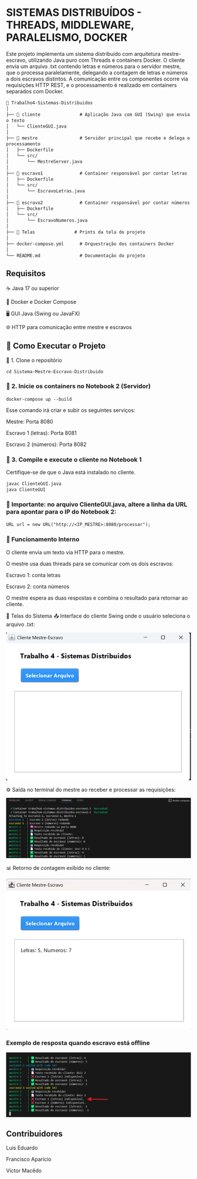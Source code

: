 # SISTEMAS DISTRIBUÍDOS - THREADS, MIDDLEWARE, PARALELISMO, DOCKER
Este projeto implementa um sistema distribuído com arquitetura mestre-escravo, utilizando Java puro com Threads e containers Docker. O cliente envia um arquivo .txt contendo letras e números para o servidor mestre, que o processa paralelamente, delegando a contagem de letras e números a dois escravos distintos. A comunicação entre os componentes ocorre via requisições HTTP REST, e o processamento é realizado em containers separados com Docker.

```
📁 Trabalho4-Sistemas-Distribuidos
│
├── 📁 cliente               # Aplicação Java com GUI (Swing) que envia o texto
│   └── ClienteGUI.java     
│
├── 📁 mestre                # Servidor principal que recebe e delega o processamento
│   ├── Dockerfile
│   └── src/
│       └── MestreServer.java
│
├── 📁 escravo1              # Container responsável por contar letras
│   ├── Dockerfile
│   └── src/
│       └── EscravoLetras.java
│
├── 📁 escravo2              # Container responsável por contar números
│   ├── Dockerfile
│   └── src/
│       └── EscravoNumeros.java
│
├── 📁 Telas               # Prints da tela do projeto
│  
├── docker-compose.yml      # Orquestração dos containers Docker
│
└── README.md               # Documentação do projeto

```
## Requisitos
☕ Java 17 ou superior

🐳 Docker e Docker Compose

🖥️ GUI Java (Swing ou JavaFX)

🌐 HTTP para comunicação entre mestre e escravos

## 🚀 **Como Executar o Projeto**
🔹 1. Clone o repositório
```git clone https://github.com/seu-usuario/Sistema-Mestre-Escravo-Distribuido.git
cd Sistema-Mestre-Escravo-Distribuido
```
### 🔹 2. Inicie os containers no Notebook 2 (Servidor)
```
docker-compose up --build
```
Esse comando irá criar e subir os seguintes serviços:

Mestre: Porta 8080

Escravo 1 (letras): Porta 8081

Escravo 2 (números): Porta 8082

### 🔹 3. Compile e execute o cliente no Notebook 1
Certifique-se de que o Java está instalado no cliente.
```
javac ClienteGUI.java
java ClienteGUI
```

### 🛑 Importante: no arquivo ClienteGUI.java, altere a linha da URL para apontar para o IP do Notebook 2:
```
URL url = new URL("http://<IP_MESTRE>:8080/processar");
```

### 🧠 Funcionamento Interno
O cliente envia um texto via HTTP para o mestre.

O mestre usa duas threads para se comunicar com os dois escravos:

Escravo 1: conta letras

Escravo 2: conta números

O mestre espera as duas respostas e combina o resultado para retornar ao cliente.

📸 Telas do Sistema
📤 Interface do cliente Swing onde o usuário seleciona o arquivo .txt:

![Tela Inicial](https://github.com/euapariciocoelho1996/Trabalho4-Sistemas-Distribuidos/blob/main/Telas/telaInicial.png?raw=true)

⚙️ Saída no terminal do mestre ao receber e processar as requisições:

![Terminal Mestre](https://github.com/euapariciocoelho1996/Trabalho4-Sistemas-Distribuidos/blob/main/Telas/terminalMestre.png?raw=true)


📊 Retorno de contagem exibido no cliente:

![Tela Resultado](https://github.com/euapariciocoelho1996/Trabalho4-Sistemas-Distribuidos/blob/main/Telas/tela%20resultado.jpeg?raw=true)

### Exemplo de resposta quando escravo está offline

![Resposta com escravo offline](https://raw.githubusercontent.com/euapariciocoelho1996/Trabalho4-Sistemas-Distribuidos/main/Telas/terminal-resposta-escravo-off.png)

## Contribuidores
Luis Eduardo

Francisco Aparício

Victor Macêdo
